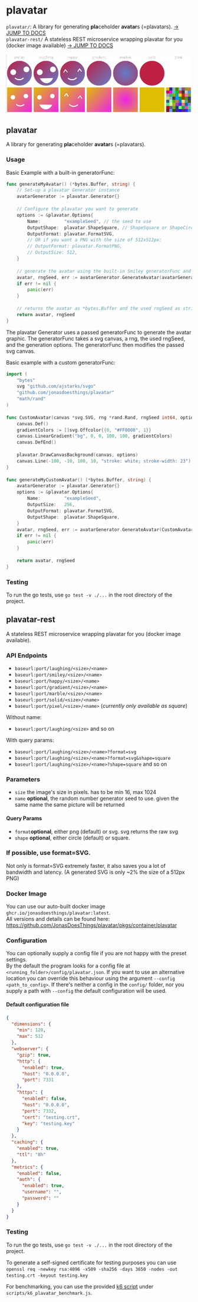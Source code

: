# plavatar
`plavatar/`: A library for generating **pla**ceholder **avatar**s (=plavatars). [-> JUMP TO DOCS](#plavatar-1)  
`plavatar-rest/` A stateless REST microservice wrapping plavatar for you (docker image available) [-> JUMP TO DOCS](#plavatar-rest)

![docs/assets/readme-demo.png](docs/assets/readme-demo.png)

## plavatar
A library for generating **pla**ceholder **avatar**s (=plavatars).

### Usage
Basic Example with a built-in generatorFunc:
```go
func generateMyAvatar() (*bytes.Buffer, string) {
    // Set-up a plavatar Generator instance
    avatarGenerator := plavatar.Generator{}
    
    // Configure the plavatar you want to generate 
    options := &plavatar.Options{
        Name:         "exampleSeed", // the seed to use
        OutputShape:  plavatar.ShapeSquare, // ShapeSquare or ShapeCircle
        OutputFormat: plavatar.FormatSVG,
        // OR if you want a PNG with the size of 512x512px:
        // OutputFormat: plavatar.FormatPNG,
        // OutputSize: 512,
    }
    
    // generate the avatar using the built-in Smiley generatorFunc and pass the options from above
    avatar, rngSeed, err := avatarGenerator.GenerateAvatar(avatarGenerator.Smiley, options)
    if err != nil {
        panic(err)
    }

    // returns the avatar as *bytes.Buffer and the used rngSeed as string
    return avatar, rngSeed
}
```

The plavatar Generator uses a passed generatorFunc to generate the avatar graphic.
The generatorFunc takes a svg canvas, a rng, the used rngSeed, and the generation options.
The generatorFunc then modifies the passed svg canvas.

Basic example with a custom generatorFunc:
```go
import (
    "bytes"
    svg "github.com/ajstarks/svgo"
    "github.com/jonasdoesthings/plavatar"
    "math/rand"
)

func CustomAvatar(canvas *svg.SVG, rng *rand.Rand, rngSeed int64, options *plavatar.Options) {
    canvas.Def()
    gradientColors := []svg.Offcolor{{0, "#FF0000", 1}}
    canvas.LinearGradient("bg", 0, 0, 100, 100, gradientColors)
    canvas.DefEnd()

    plavatar.DrawCanvasBackground(canvas, options)
    canvas.Line(-100, -10, 100, 10, "stroke: white; stroke-width: 23")
}

func generateMyCustomAvatar() (*bytes.Buffer, string) {
    avatarGenerator := plavatar.Generator{}
    options := &plavatar.Options{
        Name:         "exampleSeed",
        OutputSize:   256,
        OutputFormat: plavatar.FormatSVG,
        OutputShape:  plavatar.ShapeSquare,
    }
    avatar, rngSeed, err := avatarGenerator.GenerateAvatar(CustomAvatar, options)
    if err != nil {
        panic(err)
    }

    return avatar, rngSeed
}
```

### Testing
To run the go tests, use `go test -v ./...` in the root directory of the project.

## plavatar-rest
A stateless REST microservice wrapping plavatar for you (docker image available).

### API Endpoints
* `baseurl:port/laughing/<size>/<name>`
* `baseurl:port/smiley/<size>/<name>`
* `baseurl:port/happy/<size>/<name>`
* `baseurl:port/gradient/<size>/<name>`
* `baseurl:port/marble/<size>/<name>`
* `baseurl:port/solid/<size>/<name>`
* `baseurl:port/pixel/<size>/<name>` (*currently only available as square*)

Without name:
* `baseurl:port/laughing/<size>` and so on

With query params:
* `baseurl:port/laughing/<size>/<name>?format=svg`
* `baseurl:port/laughing/<size>/<name>?format=svg&shape=square`
* `baseurl:port/laughing/<size>/<name>?shape=square` and so on

### Parameters
* `size` the image's size in pixels. has to be min 16, max 1024
* `name` **optional**, the random number generator seed to use. given the same name the same picture will be returned
#### Query Params
* `format`**optional**, either png (default) or svg. svg returns the raw svg
* `shape` **optional**, either circle (default) or square.

### **If possible, use format=SVG.** 
Not only is format=SVG extremely faster, it also saves you a lot of bandwidth and latency. (A generated SVG is only ~2% the size of a 512px PNG)

### Docker Image
You can use our auto-built docker image `ghcr.io/jonasdoesthings/plavatar:latest`.  
All versions and details can be found here:
https://github.com/JonasDoesThings/plavatar/pkgs/container/plavatar

### Configuration
You can optionally supply a config file if you are not happy with the preset settings.  
By the default the program looks for a config file at `<running_folder>/config/plavatar.json`. If you want to use an
alternative location you can override this behaviour using the argument `--config <path_to_config>`. If there's neither
a config in the `config/` folder, nor you supply a path with `--config` the default configuration will be used.

#### Default configuration file

```json
{
  "dimensions": {
    "min": 128,
    "max": 512
  },
  "webserver": {
    "gzip": true,
    "http": {
      "enabled": true,
      "host": "0.0.0.0",
      "port": 7331
    },
    "https": {
      "enabled": false,
      "host": "0.0.0.0",
      "port": 7332,
      "cert": "testing.crt",
      "key": "testing.key"
    }
  },
  "caching": {
    "enabled": true,
    "ttl": "8h"
  },
  "metrics": {
    "enabled": false,
    "auth": {
      "enabled": true,
      "username": "",
      "password": ""
    }
  }
}
```

### Testing
To run the go tests, use `go test -v ./...` in the root directory of the project.

To generate a self-signed certificate for testing purposes you can
use `openssl req -newkey rsa:4096 -x509 -sha256 -days 3650 -nodes -out testing.crt -keyout testing.key`

For benchmarking, you can use the provided [k6 script](https://github.com/grafana/k6) under `scripts/k6_plavatar_benchmark.js`.
